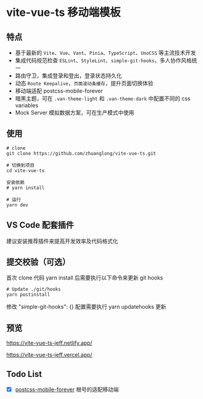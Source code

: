 # vite-vue-ts 移动端模板

## 特点

- 基于最新的 `Vite`、`Vue`、`Vant`、`Pinia`、`TypeScript`、`UnoCSS` 等主流技术开发
- 集成代码规范检查 `ESLint`、`StyleLint`、`simple-git-hooks`，多人协作风格统一
- 路由守卫，集成登录和登出，登录状态持久化
- 动态 `Route Keepalive`，`页面滚动条缓存`，提升页面切换体验
- 移动端适配 postcss-mobile-forever
- 暗黑主题，可在 `.van-theme-light` 和 `.van-theme-dark` 中配置不同的 css variables
- Mock Server 模拟数据方案，可在生产模式中使用

## 使用

```
# clone
git clone https://github.com/zhuanglong/vite-vue-ts.git

# 切换到项目
cd vite-vue-ts

安装依赖
# yarn install

# 运行
yarn dev
```

## VS Code 配套插件

建议安装推荐插件来提高开发效率及代码格式化

## 提交校验（可选）

首次 clone 代码 yarn install 后需要执行以下命令来更新 git hooks

```
# Update ./git/hooks
yarn postinstall
```

修改 "simple-git-hooks": {} 配置需要执行 yarn updatehooks 更新

## 预览

https://vite-vue-ts-jeff.netlify.app/

https://vite-vue-ts-jeff.vercel.app/

## Todo List

- [x] [postcss-mobile-forever](https://github.com/wswmsword/postcss-mobile-forever) 根号的适配移动端
